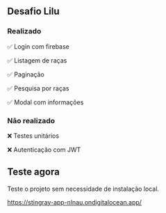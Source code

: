 ## Desafio Lilu

### Realizado

✅ Login com firebase

✅ Listagem de raças

✅ Paginação

✅ Pesquisa por raças

✅ Modal com informações

### Não realizado

❌ Testes unitários

❌ Autenticação com JWT


## Teste agora
Teste o projeto sem necessidade de instalação local.

https://stingray-app-nlnau.ondigitalocean.app/
